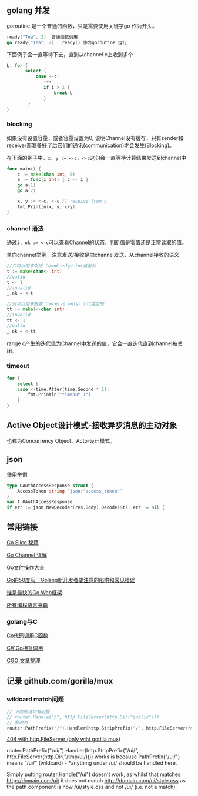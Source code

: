 

## golang 并发

goroutine 是一个普通的函数，只是需要使用关键字go 作为开头。
```go
ready("Tea", 2)  普通函数调用
go ready("Tea", 2)   ready() 作为goroutine 运行
```

下面例子会一直等待下去，直到从channel c上收到多个

```go
L: for { 
       select { 
           case <-c: 
              i++
              if i > 1 { 
                  break L
              }
        }
}
```

### blocking

如果没有设置容量，或者容量设置为0, 说明Channel没有缓存，只有sender和receiver都准备好了后它们的通讯(communication)才会发生(Blocking)。

在下面的例子中，`x, y := <-c, <-c`这句会一直等待计算结果发送到channel中

```go
func main() {
	c := make(chan int, 0)
	a := func(i int) { c <- i }
	go a(1)
	go a(2)

	x, y := <-c, <-c // receive from c
	fmt.Println(x, y, x+y)
}
```

### channel 语法

通过`i, ok := <-c`可以查看Channel的状态，判断值是零值还是正常读取的值。

单向channel举例，注意发送/接收是向channel发送，从channel接收的语义

```go
//只可以用来发送（send only）int类型的
t := make(chan<- int)
//valid
t <- 1
//invalid
_,ok = <-t

//只可以用来接收（receive only）int类型的
tt := make(<-chan int)
//invalid
tt <- 1
//valid
_,ok = <-tt
```

range c产生的迭代值为Channel中发送的值，它会一直迭代直到channel被关闭。

### timeout

```go
for {
	select {
	case <-time.After(time.Second * 1):
		fmt.Println("timeout 1")
	}
}
```

## Active Object设计模式-接收异步消息的主动对象

也称为Concurrency Object、Actor设计模式。



## json

使用举例

```go
type OAuthAccessResponse struct {
	AccessToken string `json:"access_token"`
}
var t OAuthAccessResponse
if err := json.NewDecoder(res.Body).Decode(&t); err != nil {
```

## 常用链接

[Go Slice 秘籍](https://colobu.com/2017/03/22/Slice-Tricks/) 

[Go Channel 详解](https://colobu.com/2016/04/14/Golang-Channels/)

[Go文件操作大全](https://colobu.com/2016/10/12/go-file-operations/) 

[Go的50度灰：Golang新开发者要注意的陷阱和常见错误](https://colobu.com/2015/09/07/gotchas-and-common-mistakes-in-go-golang/)

[谁是最快的Go Web框架](https://colobu.com/2016/04/06/the-fastest-golang-web-framework/)

[所有编程语言书籍](https://github.com/KeKe-Li/book) 

### golang与C

[Go代码调用C函数](https://colobu.com/2016/06/30/dive-into-go-10/)

[C和Go相互调用](https://colobu.com/2018/08/28/c-and-go-calling-interaction/)

[CGO 文章整理](https://colobu.com/2018/06/13/cgo-articles/)


## 记录 github.com/gorilla/mux

### wildcard match问题

```go
// 下面的语句有问题
// router.Handle("/", http.FileServer(http.Dir("public")))
// 要改为
router.PathPrefix("/").Handler(http.StripPrefix("/", http.FileServer(http.Dir("public"))))
```

[404 with http.FileServer (only wiht gorilla mux)](https://github.com/gorilla/mux/issues/137)

router.PathPrefix("/ui/").Handler(http.StripPrefix("/ui/", http.FileServer(http.Dir("/tmp/ui/)))) works is because PathPrefix("/ui/") means "/ui/" (wildcard) - *anything under /ui/ should be handled here.

Simply putting router.Handle("/ui") doesn't work, as whilst that matches http://domain.com/ui/ it does not match http://domain.com/ui/style.css as the path component is now /ui/style.css and not /ui/ (i.e. not a match).

